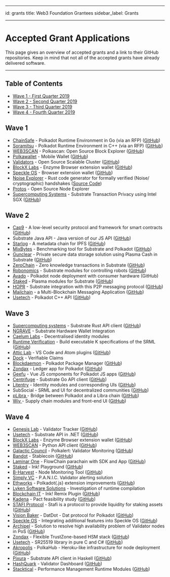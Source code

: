 - - -
id: grants title: Web3 Foundation Grantees sidebar_label: Grants
- - -

# Accepted Grant Applications

This page gives an overview of accepted grants and a link to their GitHub repositories. Keep in mind that not all of the accepted grants have already delivered software.

---

## Table of Contents

- [Wave 1 - First Quarter 2019](#wave-1)
- [Wave 2 - Second Quarter 2019](#wave-2)
- [Wave 3 - Third Quarter 2019](#wave-3)
- [Wave 4 - Fourth Quarter 2019](#wave-4)

## Wave 1
-   [ChainSafe](https://chainsafe.io/) - Polkadot Runtime Environment in Go (via an RFP) ([GitHub](https://github.com/ChainSafeSystems/gossamer))
-   [Soramitsu](https://soramitsu.co.jp/) - Polkadot Runtime Environment in C++ (via an RFP) ([GitHub](https://github.com/soramitsu/kagome))
-   [WEB3SCAN](https://www.web3scan.com/) - Polkascan: Open Source Block Explorer ([GitHub](https://github.com/polkascan))
-   [Polkawallet](https://polkawallet.io/) - Mobile Wallet ([GitHub](https://github.com/polkawallet-io/polkawallet-RN))
-   [Validators](http://validators.com/) - Open Source Scalable Cluster ([GitHub](https://github.com/Validators))
-   [BlockX Labs](http://blockxlabs.com/) - Enzyme Browser extension wallet ([GitHub](https://github.com/blockxlabs/enzyme))
-   [Speckle OS](https://www.speckleos.io/) - Browser extension wallet ([GitHub](https://github.com/SpeckleOS/speckle-browser-extension))
-   [Noise Explorer](https://symbolic.software/) - Rust code generator for formally verified (Noise/ cryptographic) handshakes ([Source Code](https://source.symbolic.software/noiseexplorer/noiseexplorer))
-   [Protos](http://protosmanagement.com/) - Open Source Node Explorer
-   [Supercomputing Systems](https://www.scs.ch/) - Substrate Transaction Privacy using Intel SGX ([GitHub](https://github.com/scs/substraTEE))

## Wave 2
-   [Cap9](https://cap9.io/) - A low-level security protocol and framework for smart contracts ([GitHub](https://github.com/Daohub-io/cap9))
-   Substrate Java API - Java version of our JS API ([GitHub](https://github.com/polkadot-java))
-   [Starlog](https://pact.care/) - A metadata chain for IPFS ([GitHub](https://github.com/PACTCare/Starlog))
-   [MixBytes](https://mixbytes.io/) - Benchmarking tool for Substrate and Polkadot ([GitHub](https://github.com/mixbytes/tank))
-   [Gunclear](https://gunclear.io/) - Private secure data storage solution using Plasma Cash in Substrate ([GitHub](https://github.com/GunClear))
-   [ZeroChain](https://layerx.co.jp/) - Zero knowledge transactions in Substrate ([GitHub](https://github.com/LayerXcom/zero-chain))
-   [Robonomics](https://aira.life/en/) - Substrate modules for controlling robots ([GitHub](https://github.com/airalab/substrate-node-robonomics))
-   [Avado](https://ava.do/) - Polkadot node deployment with consumer hardware (GitHub)
-   [Staked](https://staked.co.jp/) - Plasma modules for Substrate ([GitHub](https://github.com/stakedtechnologies/Plasm))
-   [HOPR](https://hopr.network/) - Substrate integration with this P2P messaging protocol ([GitHub](https://github.com/validitylabs/HOPR-PL-Substrate))
-   [Mailchain](https://mailchain.xyz/) - a Multi-Blockchain Messaging Application ([GitHub](https://github.com/mailchain))
-   [Usetech](http://usetech.com/blockchain.html) - Polkadot C++ API ([GitHub](https://github.com/usetech-llc/polkadot_api_cpp))

## Wave 3
-   [Supercomputing systems](http://scs.ch/) - Substrate Rust API client ([GitHub](https://github.com/scs/substrate-api-client))
-   [NGRAVE](https://ngrave.io/) - Substrate Hardware Wallet Integration
-   [Caelum Labs](https://caelumlabs.com/) - Decentralised identity modules
-   [Runtime Verification](https://runtimeverification.com/) - Build executable K specifications of the SRML ([GitHub](https://github.com/runtimeverification/polkadot-verification))
-   [Attic Lab](https://atticlab.net/) - VS Code and Atom plugins ([GitHub](https://github.com/everstake/VSCode-Atom-Plugin))
-   [Dock](http://dock.io/) - Verifiable Claims
-   [Blockdaemon](https://blockdaemon.com/) - Polkadot Package Manager ([GitHub](https://github.com/Blockdaemon/bpm-sdk))
-   [Zondax](http://zondax.ch/) - Ledger app for Polkadot ([GitHub](https://github.com/ZondaX/ledger-polkadot))
-   [Geefu](https://www.geefu.net/) - Vue JS components for Polkadot JS apps ([GitHub](https://github.com/vue-polkadot))
-   [Centrifuge](https://centrifuge.io/) - Substrate Go API client ([GitHub](http://github.com/centrifuge))
-   [Litentry](https://www.litentry.com/) - Identity modules and corresponding UIs ([GitHub](https://github.com/litentry/litentry-runtime))
-   SubSocial - SRML and UI for decentralized communities ([GitHub](https://github.com/dappforce/dappforce-subsocial-node))
-   [pLibra ](https://plibra.io/)- Bridge between Polkadot and a Libra chain ([GitHub](https://github.com/libra-china-org))
-   [Wiv ](http://wiv.io/)- Supply chain modules and front-end UI ([GitHub](https://github.com/wivtech))

## Wave 4
- [Genesis Lab](https://genesislab.net/) - Validator Tracker ([GitHub](https://github.com/genesis-lab-team))
- [Usetech](http://usetech.com/blockchain.html) - Substrate API in .NET ([GitHub](https://github.com/usetech-llc/polkadot_api_dotnet))
- [BlockX Labs](http://blockxlabs.com/) - Enzyme Browser extension wallet ([GitHub](https://github.com/blockxlabs/enzyme))
- [WEB3SCAN](https://www.web3scan.com/) - Python API client ([GitHub](https://github.com/polkascan))
- [Galactic Council](https://github.com/galacticcouncil) - Polkalert: Validator Monitoring ([GitHub](https://github.com/galacticcouncil/polkalert))
- [Bandot](http://bandot.io/) - Stablecoin ([GitHub](https://github.com/bandotorg/Bandot))
- [Laminar One](https://laminar.one/) - FlowChain parachain with SDK and App ([GitHub](https://github.com/laminar-protocol/flowchain))
- [Staked](https://staked.co.jp/) - Ink! Playground ([GitHub](https://github.com/stakedtechnologies/ink-playground))
- [B-Harvest](https://bharvest.io/) - Node Monitoring Tool ([GitHub](https://github.com/b-harvest))
- [Simply VC](https://simply-vc.com.mt/) - P.A.N.I.C. Validator alerting solution
- [Ethworks](https://ethworks.io/) - Polkadot{.js} extension improvements ([GitHub](https://github.com/ethWorks))
- [Lyken Software Solutions](https://lyken.rs/) - Investigation of runtime compilation
- [Blockchain IT](https://blockchain-it.hr) - Ink! Remix Plugin ([GitHub](https://github.com/blockchain-it-hr/ink-remix-plugin))
- [Kadena](https://www.kadena.io/) - Pact feasibility study ([GitHub](https://github.com/kadena-io/))
- [STAFI Protocol](http://www.stafi.io/) - Stafi is a protocol to provide liquidity for staking assets ([GitHub](https://github.com/stafiprotocol/stafi-node))
- [Vision Baker](https://playproject.io/) - DatDot - Dat protocol for Polkadot ([GitHub](https://github.com/playproject-io/datdot))
- [Speckle OS](https://www.speckleos.io/) - Integrating additional features into Speckle OS ([GitHub](https://github.com/SpeckleOS/speckle-browser-extension))
- [Archipel](https://archipel.id/) - Solution to resolve high availability problem of Validator nodes in PoS ([GitHub](https://github.com/RangerMauve))
- [Zondax](https://zondax.ch/) - Flexible TrustZone-based HSM stack ([GitHub](https://github.com/ZondaX))
- [Usetech](http://usetech.com/blockchain.html) - SR25519 library in pure C and C# ([GitHub](https://github.com/usetech-llc/))
- [Akropolis](https://akropolis.io/) - PolkaHub - Heroku-like infrastructure for node deployment ([GitHub](https://github.com/akropolisio))
- [Pixura](https://pixura.io/) - Substrate API client in Haskell ([GitHub](https://github.com/Pixura))
- [HashQuark](https://www.hashquark.io/) - Validator Dashboard ([GitHub](https://github.com/hashquark-research))
- [Stacktical](https://stacktical.com/) - Performance Management Runtime Modules ([GitHub](https://github.com/Stacktical))
